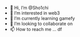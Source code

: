 - 👋 Hi, I’m @Sho1chi
- 👀 I’m interested in web3 
- 🌱 I’m currently learning gamefy  
- 💞️ I’m looking to collaborate on 
- 📫 How to reach me ...   df

<!---
Sho1chi/Sho1chi is a ✨ special ✨ repository because its `README.md` (this file) appears on your GitHub profile.
You can click the Preview link to take a look at your changes.
--->
 
